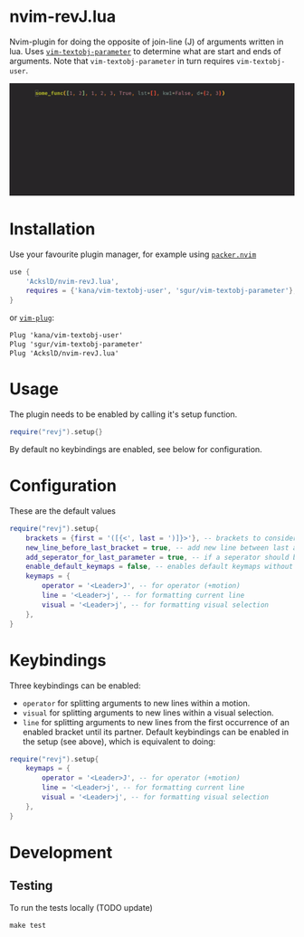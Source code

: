 # nvim-revJ.lua

Nvim-plugin for doing the opposite of join-line (J) of arguments written in lua.
Uses [`vim-textobj-parameter`](https://github.com/sgur/vim-textobj-parameter) to determine what are start and ends of arguments.
Note that `vim-textobj-parameter` in turn requires `vim-textobj-user`.

![](revj.gif)

# Installation

Use your favourite plugin manager, for example using [`packer.nvim`](https://github.com/wbthomason/packer.nvim)
```lua
use {
    'AckslD/nvim-revJ.lua',
    requires = {'kana/vim-textobj-user', 'sgur/vim-textobj-parameter'},
}
```
or [`vim-plug`](https://github.com/junegunn/vim-plug):
```vim
Plug 'kana/vim-textobj-user'
Plug 'sgur/vim-textobj-parameter'
Plug 'AckslD/nvim-revJ.lua'
```

# Usage
The plugin needs to be enabled by calling it's setup function.
```lua
require("revj").setup{}
```
By default no keybindings are enabled, see below for configuration.

# Configuration
These are the default values
```lua
require("revj").setup{
    brackets = {first = '([{<', last = ')]}>'}, -- brackets to consider surrounding arguments
    new_line_before_last_bracket = true, -- add new line between last argument and last bracket (only if no last seperator)
    add_seperator_for_last_parameter = true, -- if a seperator should be added if not present after last parameter
    enable_default_keymaps = false, -- enables default keymaps without having to set them below
    keymaps = {
        operator = '<Leader>J', -- for operator (+motion)
        line = '<Leader>j', -- for formatting current line
        visual = '<Leader>j', -- for formatting visual selection
    },
}
```

# Keybindings
Three keybindings can be enabled:
* `operator` for splitting arguments to new lines within a motion.
* `visual` for splitting arguments to new lines within a visual selection.
* `line` for splitting arguments to new lines from the first occurrence of an enabled bracket until its partner.
Default keybindings can be enabled in the setup (see above), which is equivalent to doing:
```lua
require("revj").setup{
    keymaps = {
        operator = '<Leader>J', -- for operator (+motion)
        line = '<Leader>j', -- for formatting current line
        visual = '<Leader>j', -- for formatting visual selection
    },
}
```

# Development
## Testing
To run the tests locally (TODO update)
```
make test
```
